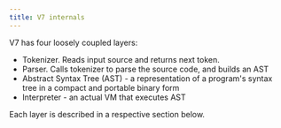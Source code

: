 ```yaml
---
title: V7 internals
---
```


V7 has four loosely coupled layers:

- Tokenizer. Reads input source and returns next token.
- Parser. Calls tokenizer to parse the source code, and builds an AST
- Abstract Syntax Tree (AST) - a representation of a program's syntax tree
  in a compact and portable binary form
- Interpreter - an actual VM that executes AST

Each layer is described in a respective section below.
